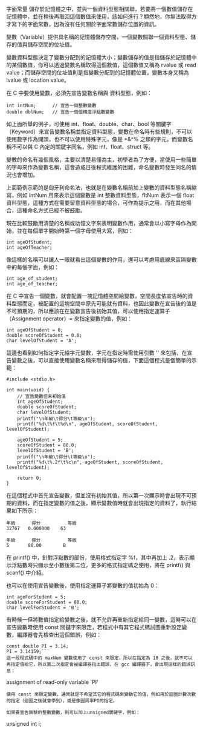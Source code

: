 字面常量 儲存於記憶體之中，並與一個資料型態相關聯，若要將一個數值儲存在記憶體中，並在稍後再取回這個數值來使用，該如何進行？顯然地，你無法取得方才寫下的字面常數，因為沒有任何關於字面常數儲存位置的資訊。

變數（Variable）提供具名稱的記憶體儲存空間，一個變數關聯一個資料型態、儲存的值與儲存空間的位址值。

變數資料型態決定了變數分配到的記憶體大小；變數儲存的值是指儲存於記憶體中的某個數值，你可以透過變數名稱取得這個數值，這個數值又稱為 rvalue 或 read value；而儲存空間的位址值則是指變數分配到的記憶體位置，變數本身又稱為 lvalue 或 location value。

在 C 中要使用變數，必須先宣告變數名稱與 資料型態，例如：
```
int intNum;      // 宣告一個整數變數
double dblNum;   // 宣告一個倍精度浮點數變數
```
如上面所舉的例子，可使用 int、float、double、char、bool 等關鍵字（Keyword）來宣告變數名稱並指定資料型態，變數在命名時有些規則，不可以使用數字作為開頭，也不可以使用特殊字元，像是 *&^% 之類的字元，而變數名稱不可以與 C 內定的關鍵字同名，例如 int、float、struct 等。

變數的命名有幾個風格，主要以清楚易懂為主，初學者為了方便，當使用一些簡單的字母來作為變數名稱，這會造成日後程式維護的困難，命名變數時發生同名的情況也會增加。

上面範例示範的是匈牙利命名法，也就是在變數名稱前加上變數的資料型態名稱縮寫，例如 intNum 用來表示這個變數是 int 整數資料型態，fltNum 表示一個 float 資料型態，這種方式在需要留意資料型態的場合，可作為提示之用，而在其他場合，這種命名方式已經不被鼓勵。

現在比較鼓勵用清楚的名稱或助憶文字來表明變數作用，通常會以小寫字母作為開始，並在每個單字開始時第一個字母使用大寫，例如：
```
int ageOfStudent;
int ageOfTeacher;
```

像這樣的名稱可以讓人一眼就看出這個變數的作用，還可以考慮用底線來區隔變數中的每個字面，例如：
```
int age_of_student;
int age_of_teacher;
```
在 C 中宣告一個變數，就會配置一塊記憶體空間給變數，空間長度依宣告時的資料型態而定，被配置的這塊空間中原先可能就有資料，也因此變數在宣告後的值是不可預期的，所以應該在在變數宣告後初始其值，可以使用指定運算子（Assignment operator）= 來指定變數的值，例如：
```
int ageOfStudent = 0;
double scoreOfStudent = 0.0;
char levelOfStudent = 'A';
```
這邊也看到如何指定字元給字元變數，字元在指定時需使用引數 '' 來包括，在宣告變數之後，可以直接使用變數名稱來取得儲存的值，下面這個程式是個簡單的示範：
```
#include <stdio.h>

int main(void) {
    // 宣告變數但未初始值
    int ageOfStudent;
    double scoreOfStudent;
    char levelOfStudent;
    printf("\n年級\t得分\t等級\n");
    printf("%d\t%f\t%d\n", ageOfStudent, scoreOfStudent, levelOfStudent);

    ageOfStudent = 5;
    scoreOfStudent = 80.0;
    levelOfStudent = 'B';
    printf("\n年級\t得分\t等級\n");
    printf("%d\t%.2f\t%c\n", ageOfStudent, scoreOfStudent, levelOfStudent);

    return 0;
}
```
在這個程式中首先宣告變數，但並沒有初始其值，所以第一次顯示時會出現不可預期的資料，而在指定變數的值之後，顯示變數值時就會出現指定的資料了，執行結果如下所示：
```
年級      得分          等級
32767   0.000000    63

年級      得分          等級
5       80.00        B
```
在 printf() 中，針對浮點數的部份，使用格式指定字 %f，其中再加上 .2，表示顯示浮點數時只顯示至小數後第二位，更多的格式指定碼之使用，將在 printf() 與 scanf() 中介紹。

也可以在使用宣告變數後，使用指定運算子將變數的值初始為 0：
```
int ageForStudent = 5;
double scoreForStudent = 80.0;
char levelForStudent = 'B';
```
有時候一但將數值指定給變數之後，就不允許再重新指定給同一變數，這時可以在宣告變數時使用 const 關鍵字來限定，若程式中有其它程式碼試圖重新設定變數，編譯器會先檢查出這個錯誤，例如：
```
const double PI = 3.14; 
PI = 3.14159;```
這一段程式碼中的 maxNum 變數使用了 const 來限定，所以在指定為 10 之後，就不可以再指定值給它，所以第二次指定會被編譯器指出錯誤，在 gcc 編譯器下，會出現這樣的錯誤訊息：
```
assignment of read-only variable `PI'
```
使用 const 來限定變數，通常就是不希望其它的程式碼來變動它的值，例如用於迴圈計數次數的指定（迴圈之後就會學到），或是像圓周率PI的指定。

如果要宣告無號的整數變數，則可以加上unsigned關鍵字，例如：
```
unsigned int i;
```

